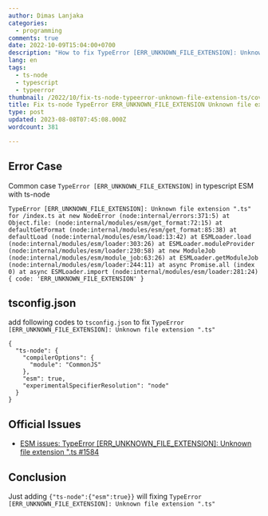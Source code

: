 ```yaml
---
author: Dimas Lanjaka
categories:
  - programming
comments: true
date: 2022-10-09T15:04:00+0700
description: "How to fix TypeError [ERR_UNKNOWN_FILE_EXTENSION]: Unknown file extension .ts"
lang: en
tags:
  - ts-node
  - typescript
  - typeerror
thumbnail: /2022/10/fix-ts-node-typeerror-unknown-file-extension-ts/cover.png
title: Fix ts-node TypeError ERR_UNKNOWN_FILE_EXTENSION Unknown file extension .ts
type: post
updated: 2023-08-08T07:45:08.000Z
wordcount: 381

---
```


## Error Case
Common case `TypeError [ERR_UNKNOWN_FILE_EXTENSION]` in typescript ESM with ts-node
```
TypeError [ERR_UNKNOWN_FILE_EXTENSION]: Unknown file extension ".ts" for /index.ts at new NodeError (node:internal/errors:371:5) at Object.file: (node:internal/modules/esm/get_format:72:15) at defaultGetFormat (node:internal/modules/esm/get_format:85:38) at defaultLoad (node:internal/modules/esm/load:13:42) at ESMLoader.load (node:internal/modules/esm/loader:303:26) at ESMLoader.moduleProvider (node:internal/modules/esm/loader:230:58) at new ModuleJob (node:internal/modules/esm/module_job:63:26) at ESMLoader.getModuleJob (node:internal/modules/esm/loader:244:11) at async Promise.all (index 0) at async ESMLoader.import (node:internal/modules/esm/loader:281:24) { code: 'ERR_UNKNOWN_FILE_EXTENSION' }
```

## tsconfig.json
add following codes to `tsconfig.json` to fix `TypeError [ERR_UNKNOWN_FILE_EXTENSION]: Unknown file extension ".ts"`
```jsonc
{
  "ts-node": {
    "compilerOptions": {
      "module": "CommonJS"
    },
    "esm": true,
    "experimentalSpecifierResolution": "node"
  }
}
```

## Official Issues
- [ESM issues: TypeError [ERR_UNKNOWN_FILE_EXTENSION]: Unknown file extension ".ts #1584](https://github.com/TypeStrong/ts-node/issues/1584)

## Conclusion
Just adding `{"ts-node":{"esm":true}}` will fixing `TypeError [ERR_UNKNOWN_FILE_EXTENSION]: Unknown file extension ".ts"`
